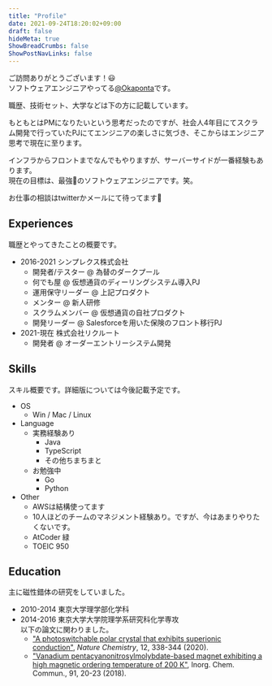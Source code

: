 ```yaml
---
title: "Profile"
date: 2021-09-24T18:20:02+09:00
draft: false
hideMeta: true
ShowBreadCrumbs: false
ShowPostNavLinks: false
---
```


ご訪問ありがとうございます！😃  
ソフトウェアエンジニアやってる[@Okaponta](https://github.com/okaponta)です。

職歴、技術セット、大学などは下の方に記載しています。

もともとはPMになりたいという思考だったのですが、社会人4年目にてスクラム開発で行っていたPJにてエンジニアの楽しさに気づき、そこからはエンジニア思考で現在に至ります。

インフラからフロントまでなんでもやりますが、サーバーサイドが一番経験もあります。  
現在の目標は、最強💪のソフトウェアエンジニアです。笑。

お仕事の相談はtwitterかメールにて待ってます🙇

## Experiences

職歴とやってきたことの概要です。

 - 2016-2021 シンプレクス株式会社
   - 開発者/テスター @ 為替のダークプール
   - 何でも屋 @ 仮想通貨のディーリングシステム導入PJ
   - 運用保守リーダー @ 上記プロダクト
   - メンター @ 新人研修
   - スクラムメンバー @ 仮想通貨の自社プロダクト
   - 開発リーダー @ Salesforceを用いた保険のフロント移行PJ
 - 2021-現在 株式会社リクルート
   - 開発者 @ オーダーエントリーシステム開発

## Skills

スキル概要です。詳細版については今後記載予定です。

 - OS
   - Win / Mac / Linux
 - Language
   - 実務経験あり
     - Java
     - TypeScript
     - その他ちまちまと
   - お勉強中
     - Go
     - Python
 - Other
   - AWSは結構使ってます
   - 10人ほどのチームのマネジメント経験あり。ですが、今はあまりやりたくないです。
   - AtCoder 緑
   - TOEIC 950

## Education

主に磁性錯体の研究をしていました。

 - 2010-2014 東京大学理学部化学科
 - 2014-2016 東京大学大学院理学系研究科化学専攻  
   以下の論文に関わりました。
   - ["A photoswitchable polar crystal that exhibits superionic conduction"](https://www.nature.com/articles/s41557-020-0427-2), *Nature Chemistry*, 12, 338-344 (2020). 
   - ["Vanadium pentacyanonitrosylmolybdate-based magnet exhibiting a high magnetic ordering temperature of 200 K"](https://www.sciencedirect.com/science/article/abs/pii/S1387700317309796), Inorg. Chem. Commun., 91, 20-23 (2018).
